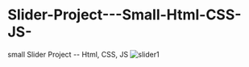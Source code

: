 # Slider-Project---Small-Html-CSS-JS-
small Slider Project -- Html, CSS, JS
![slider1](https://user-images.githubusercontent.com/73035495/205497640-d0c94751-33d6-4b90-9c09-0a24574fee8d.jpg)
